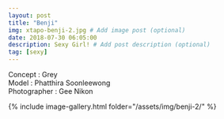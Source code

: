 ```yaml
---
layout: post
title: "Benji"
img: xtapo-benji-2.jpg # Add image post (optional)
date: 2018-07-30 06:05:00
description: Sexy Girl! # Add post description (optional)
tag: [sexy]
---
```

Concept : Grey  
Model : Phatthira Soonleewong  
Photographer : Gee Nikon               

{% include image-gallery.html folder="/assets/img/benji-2/" %}
